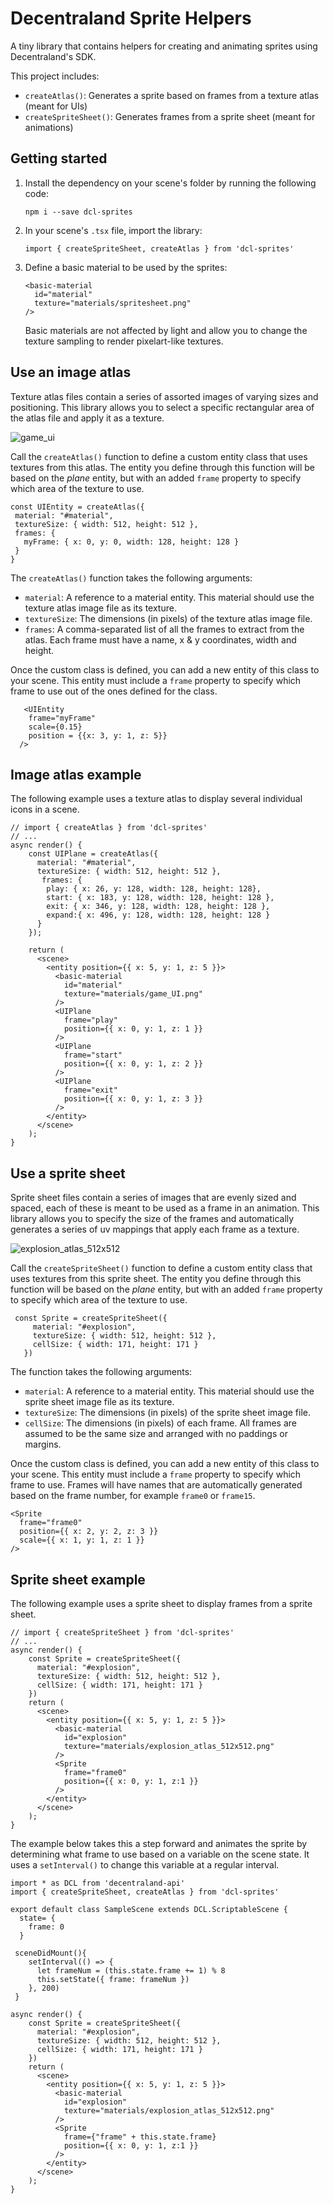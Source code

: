 # Decentraland Sprite Helpers

A tiny library that contains helpers for creating and animating sprites using Decentraland's SDK.

This project includes:

- `createAtlas()`: Generates a sprite based on frames from a texture atlas (meant for UIs)
- `createSpriteSheet()`: Generates frames from a sprite sheet (meant for animations)

## Getting started

1)  Install the dependency on your scene's folder by running the following code:

    `npm i --save dcl-sprites`

2) In your scene's `.tsx` file, import the library:

    `import { createSpriteSheet, createAtlas } from 'dcl-sprites'`

3) Define a basic material to be used by the sprites:

    ```tsx
    <basic-material
      id="material"
      texture="materials/spritesheet.png"
    />
    ```

    Basic materials are not affected by light and allow you to change the texture sampling to render pixelart-like textures.

## Use an image atlas

Texture atlas files contain a series of assorted images of varying sizes and positioning. This library allows you to select a specific rectangular area of the atlas file and apply it as a texture.

![game_ui](https://user-images.githubusercontent.com/3507907/46106671-c4cce500-c1af-11e8-845b-eb76b14a467c.png)

Call the `createAtlas()` function to define a custom entity class that uses textures from this atlas. The entity you define through this function will be based on the _plane_ entity, but with an added `frame` property to specify which area of the texture to use.

 ```tsx
const UIEntity = createAtlas({
  material: "#material",
  textureSize: { width: 512, height: 512 },
  frames: {
    myFrame: { x: 0, y: 0, width: 128, height: 128 }
  }
}
```

The `createAtlas()` function takes the following arguments:

- `material`: A reference to a material entity. This material should use the texture atlas image file as its texture.
- `textureSize`: The dimensions (in pixels) of the texture atlas image file.
- `frames`: A comma-separated list of all the frames to extract from the atlas. Each frame must have a name, x & y coordinates, width and height.

Once the custom class is defined, you can add a new entity of this class to your scene. This entity must include a `frame` property to specify which frame to use out of the ones defined for the class.


```tsx
   <UIEntity
    frame="myFrame"
    scale={0.15}
    position = {{x: 3, y: 1, z: 5}}
  />
```

## Image atlas example


The following example uses a texture atlas to display several individual icons in a scene.


```tsx
// import { createAtlas } from 'dcl-sprites'
// ...
async render() {
    const UIPlane = createAtlas({
      material: "#material",
      textureSize: { width: 512, height: 512 },
       frames: {
        play: { x: 26, y: 128, width: 128, height: 128},
        start: { x: 183, y: 128, width: 128, height: 128 },
        exit: { x: 346, y: 128, width: 128, height: 128 },
        expand:{ x: 496, y: 128, width: 128, height: 128 }
      }
    });

    return (
      <scene>
        <entity position={{ x: 5, y: 1, z: 5 }}>
          <basic-material
            id="material"
            texture="materials/game_UI.png"
          />
          <UIPlane
            frame="play"
            position={{ x: 0, y: 1, z: 1 }}
          />
          <UIPlane
            frame="start"
            position={{ x: 0, y: 1, z: 2 }}
          />
          <UIPlane
            frame="exit"
            position={{ x: 0, y: 1, z: 3 }}
          />
        </entity>
      </scene>
    );
}
```

## Use a sprite sheet

Sprite sheet files contain a series of images that are evenly sized and spaced, each of these is meant to be used as a frame in an animation. This library allows you to specify the size of the frames and automatically generates a series of uv mappings that apply each frame as a texture.

![explosion_atlas_512x512](https://user-images.githubusercontent.com/3507907/46106673-c72f3f00-c1af-11e8-9886-75eeadd12faf.png)

Call the `createSpriteSheet()` function to define a custom entity class that uses textures from this sprite sheet. The entity you define through this function will be based on the _plane_ entity, but with an added `frame` property to specify which area of the texture to use.

 ```tsx
  const Sprite = createSpriteSheet({
      material: "#explosion",
      textureSize: { width: 512, height: 512 },
      cellSize: { width: 171, height: 171 }
    })
```

The function takes the following arguments:

- `material`: A reference to a material entity. This material should use the sprite sheet image file as its texture.
- `textureSize`: The dimensions (in pixels) of the sprite sheet image file.
- `cellSize`: The dimensions (in pixels) of each frame. All frames are assumed to be the same size and arranged with no paddings or margins.

Once the custom class is defined, you can add a new entity of this class to your scene. This entity must include a `frame` property to specify which frame to use. Frames will have names that are automatically generated based on the frame number, for example `frame0` or `frame15`.


```tsx
<Sprite
  frame="frame0"
  position={{ x: 2, y: 2, z: 3 }}
  scale={{ x: 1, y: 1, z: 1 }}
/>
```


## Sprite sheet example

The following example uses a sprite sheet to display frames from a sprite sheet.

```tsx
// import { createSpriteSheet } from 'dcl-sprites'
// ...
async render() {
    const Sprite = createSpriteSheet({
      material: "#explosion",
      textureSize: { width: 512, height: 512 },
      cellSize: { width: 171, height: 171 }
    })
    return (
      <scene>
        <entity position={{ x: 5, y: 1, z: 5 }}>
          <basic-material
            id="explosion"
            texture="materials/explosion_atlas_512x512.png"
          /> 
          <Sprite
            frame="frame0"
            position={{ x: 0, y: 1, z:1 }}
          />
        </entity>
      </scene>
    );
}
```

The example below takes this a step forward and animates the sprite by determining what frame to use based on a variable on the scene state. It uses a `setInterval()` to change this variable at a regular interval.


```tsx
import * as DCL from 'decentraland-api'
import { createSpriteSheet, createAtlas } from 'dcl-sprites'

export default class SampleScene extends DCL.ScriptableScene {
  state= {
    frame: 0
  }

 sceneDidMount(){
    setInterval(() => {
      let frameNum = (this.state.frame += 1) % 8
      this.setState({ frame: frameNum })
    }, 200)
 }

async render() {
    const Sprite = createSpriteSheet({
      material: "#explosion",
      textureSize: { width: 512, height: 512 },
      cellSize: { width: 171, height: 171 }
    })
    return (
      <scene>
        <entity position={{ x: 5, y: 1, z: 5 }}>
          <basic-material
            id="explosion"
            texture="materials/explosion_atlas_512x512.png"
          /> 
          <Sprite
            frame={"frame" + this.state.frame}
            position={{ x: 0, y: 1, z:1 }}
          />
        </entity>
      </scene>
    );
}
```
